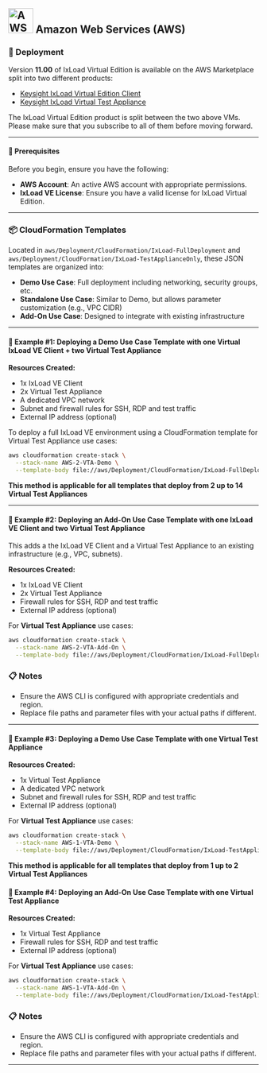 ## <img src="https://a0.awsstatic.com/libra-css/images/logos/aws_logo_smile_1200x630.png" alt="AWS Logo" width="50"/> Amazon Web Services (AWS)

### 🚀 Deployment

Version **11.00** of IxLoad Virtual Edition is available on the AWS Marketplace split into two different products:

- [Keysight IxLoad Virtual Edition Client](https://aws.amazon.com/marketplace/pp/prodview-fee3kemll2qvy)
- [Keysight IxLoad Virtual Test Appliance](https://aws.amazon.com/marketplace/pp/prodview-ytjro3kw7ad26)

The IxLoad Virtual Edition product is split between the two above VMs. Please make sure that you subscribe to all of them before moving forward. 

---
#### 🔧 Prerequisites

Before you begin, ensure you have the following:
- **AWS Account**: An active AWS account with appropriate permissions.
- **IxLoad VE License**: Ensure you have a valid license for IxLoad Virtual Edition.
---

### 📦 CloudFormation Templates

Located in `aws/Deployment/CloudFormation/IxLoad-FullDeployment` and `aws/Deployment/CloudFormation/IxLoad-TestApplianceOnly`, these JSON templates are organized into:

- **Demo Use Case**: Full deployment including networking, security groups, etc.
- **Standalone Use Case**: Similar to Demo, but allows parameter customization (e.g., VPC CIDR)
- **Add-On Use Case**: Designed to integrate with existing infrastructure
---

#### 🧪 Example #1: Deploying a Demo Use Case Template with one Virtual IxLoad VE Client + two Virtual Test Appliance

**Resources Created:**
- 1x IxLoad VE Client
- 2x Virtual Test Appliance
- A dedicated VPC network
- Subnet and firewall rules for SSH, RDP and test traffic
- External IP address (optional)

To deploy a full IxLoad VE environment using a CloudFormation template for Virtual Test Appliance use cases:

```bash
aws cloudformation create-stack \
  --stack-name AWS-2-VTA-Demo \
  --template-body file://aws/Deployment/CloudFormation/IxLoad-FullDeployment/AWS-2-VTA-Demo-Use-Case.json
```

**This method is applicable for all templates that deploy from 2 up to 14 Virtual Test Appliances**

---

#### 🧷 Example #2: Deploying an Add-On Use Case Template with one IxLoad VE Client and two Virtual Test Appliance

This adds a the IxLoad VE Client and a Virtual Test Appliance to an existing infrastructure (e.g., VPC, subnets).

**Resources Created:**
- 1x IxLoad VE Client
- 2x Virtual Test Appliance
- Firewall rules for SSH, RDP and test traffic
- External IP address (optional)

For **Virtual Test Appliance** use cases:

```bash
aws cloudformation create-stack \
  --stack-name AWS-2-VTA-Add-On \
  --template-body file://aws/Deployment/CloudFormation/IxLoad-FullDeployment/AWS-2-VTA-Add-On-Use-Case.json
```

### 📋 Notes
- Ensure the AWS CLI is configured with appropriate credentials and region.
- Replace file paths and parameter files with your actual paths if different.
---

#### 🧪 Example #3: Deploying a Demo Use Case Template with one Virtual Test Appliance

**Resources Created:**
- 1x Virtual Test Appliance
- A dedicated VPC network
- Subnet and firewall rules for SSH, RDP and test traffic
- External IP address (optional)

For **Virtual Test Appliance** use cases:

```bash
aws cloudformation create-stack \
  --stack-name AWS-1-VTA-Demo \
  --template-body file://aws/Deployment/CloudFormation/IxLoad-TestApplianceOnly/AWS-1-VTA-Demo-Use-Case.json
```

**This method is applicable for all templates that deploy from 1 up to 2 Virtual Test Appliances**

#### 🧪 Example #4: Deploying an Add-On Use Case Template with one Virtual Test Appliance

**Resources Created:**
- 1x Virtual Test Appliance
- Firewall rules for SSH, RDP and test traffic
- External IP address (optional)

For **Virtual Test Appliance** use cases:

```bash
aws cloudformation create-stack \
  --stack-name AWS-1-VTA-Add-On \
  --template-body file://aws/Deployment/CloudFormation/IxLoad-TestApplianceOnly/AWS-1-VTA-Add-On-Use-Case.json
```

### 📋 Notes
- Ensure the AWS CLI is configured with appropriate credentials and region.
- Replace file paths and parameter files with your actual paths if different.
---
